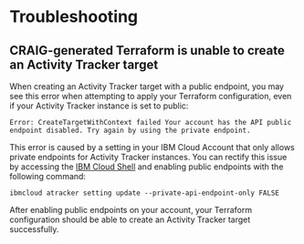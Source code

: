 # Troubleshooting
## CRAIG-generated Terraform is unable to create an Activity Tracker target
When creating an Activity Tracker target with a public endpoint, you may see this error when attempting to apply your Terraform configuration, even if your Activity Tracker instance is set to public:
```
Error: CreateTargetWithContext failed Your account has the API public endpoint disabled. Try again by using the private endpoint.
```
This error is caused by a setting in your IBM Cloud Account that only allows private endpoints for Activity Tracker instances. You can rectify this issue by accessing the [IBM Cloud Shell](https://cloud.ibm.com/docs/cloud-shell?topic=cloud-shell-getting-started) and enabling public endpoints with the following command:
```
ibmcloud atracker setting update --private-api-endpoint-only FALSE
```
After enabling public endpoints on your account, your Terraform configuration should be able to create an Activity Tracker target successfully.